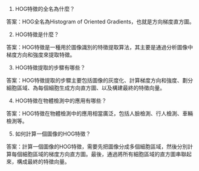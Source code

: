 1. HOG特徵的全名為什麼？

答案：HOG全名為Histogram of Oriented Gradients，也就是方向梯度直方圖。

2. HOG特徵是什麼？

答案：HOG特徵是一種用於圖像識別的特徵提取算法，其主要是通過分析圖像中梯度方向和強度來提取特徵。

3. HOG特徵提取的步驟有哪些？

答案：HOG特徵提取的步驟主要包括圖像的灰度化、計算梯度方向和強度、劃分細胞區域、為每個細胞生成方向直方圖、以及構建最終的特徵向量。

4. HOG特徵在物體檢測中的應用有哪些？

答案：HOG特徵在物體檢測中的應用相當廣泛，包括人臉檢測、行人檢測、車輛檢測等。

5. 如何計算一個圖像的HOG特徵？

答案：計算一個圖像的HOG特徵，需要先把圖像分成多個細胞區域，然後分別計算每個細胞區域的梯度方向直方圖。最後，通過將所有細胞區域的直方圖串聯起來，構成最終的特徵向量。